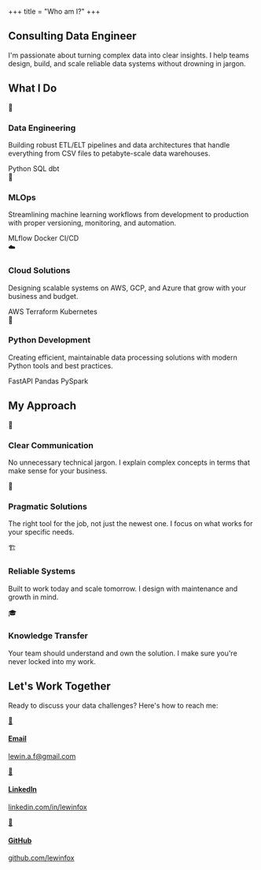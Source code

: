 +++
title = "Who am I?"
+++

<div class="hero">
    <div class="hero-content">
        <h2>Consulting Data Engineer</h2>
        <p>I'm passionate about turning complex data into clear insights. I help teams design, build, and scale reliable data systems without drowning in jargon.</p>
    </div>
</div>

<div class="about-services">
    <h2>What I Do</h2>
    <div class="services-grid">
        <div class="highlight-card">
            <span class="service-icon">🔧</span>
            <h3>Data Engineering</h3>
            <p>Building robust ETL/ELT pipelines and data architectures that handle everything from CSV files to petabyte-scale data warehouses.</p>
            <div class="tech-tags">
                <span class="tech-tag">Python</span>
                <span class="tech-tag">SQL</span>
                <span class="tech-tag">dbt</span>
            </div>
        </div>
        <div class="highlight-card">
            <span class="service-icon">🤖</span>
            <h3>MLOps</h3>
            <p>Streamlining machine learning workflows from development to production with proper versioning, monitoring, and automation.</p>
            <div class="tech-tags">
                <span class="tech-tag">MLflow</span>
                <span class="tech-tag">Docker</span>
                <span class="tech-tag">CI/CD</span>
            </div>
        </div>
        <div class="highlight-card">
            <span class="service-icon">☁️</span>
            <h3>Cloud Solutions</h3>
            <p>Designing scalable systems on AWS, GCP, and Azure that grow with your business and budget.</p>
            <div class="tech-tags">
                <span class="tech-tag">AWS</span>
                <span class="tech-tag">Terraform</span>
                <span class="tech-tag">Kubernetes</span>
            </div>
        </div>
        <div class="highlight-card">
            <span class="service-icon">🐍</span>
            <h3>Python Development</h3>
            <p>Creating efficient, maintainable data processing solutions with modern Python tools and best practices.</p>
            <div class="tech-tags">
                <span class="tech-tag">FastAPI</span>
                <span class="tech-tag">Pandas</span>
                <span class="tech-tag">PySpark</span>
            </div>
        </div>
    </div>
</div>

<div class="about-approach">
    <h2>My Approach</h2>
    <div class="approach-grid">
        <div class="approach-card">
            <div class="approach-icon">💬</div>
            <h3>Clear Communication</h3>
            <p>No unnecessary technical jargon. I explain complex concepts in terms that make sense for your business.</p>
        </div>
        <div class="approach-card">
            <div class="approach-icon">🎯</div>
            <h3>Pragmatic Solutions</h3>
            <p>The right tool for the job, not just the newest one. I focus on what works for your specific needs.</p>
        </div>
        <div class="approach-card">
            <div class="approach-icon">🏗️</div>
            <h3>Reliable Systems</h3>
            <p>Built to work today and scale tomorrow. I design with maintenance and growth in mind.</p>
        </div>
        <div class="approach-card">
            <div class="approach-icon">🎓</div>
            <h3>Knowledge Transfer</h3>
            <p>Your team should understand and own the solution. I make sure you're never locked into my work.</p>
        </div>
    </div>
</div>

<div class="about-contact">
    <h2>Let's Work Together</h2>
    <p>Ready to discuss your data challenges? Here's how to reach me:</p>
    <div class="contact-links">
        <a href="mailto:lewin.a.f@gmail.com" class="contact-card">
            <div class="contact-icon">📧</div>
            <div class="contact-info">
                <h4>Email</h4>
                <p>lewin.a.f@gmail.com</p>
            </div>
        </a>
        <a href="https://linkedin.com/in/lewinfox" class="contact-card">
            <div class="contact-icon">💼</div>
            <div class="contact-info">
                <h4>LinkedIn</h4>
                <p>linkedin.com/in/lewinfox</p>
            </div>
        </a>
        <a href="https://github.com/lewinfox" class="contact-card">
            <div class="contact-icon">🐙</div>
            <div class="contact-info">
                <h4>GitHub</h4>
                <p>github.com/lewinfox</p>
            </div>
        </a>
    </div>
</div>
